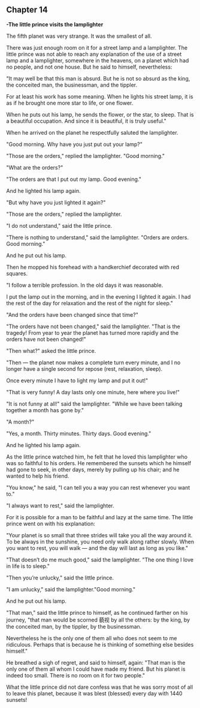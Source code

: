 ## Chapter 14

**-The little prince visits the lamplighter**



The fifth planet was very strange. It was the smallest of all.

There was just enough room on it for a street lamp and a lamplighter. The little prince was not able to reach any explanation of the use of a street lamp and a lamplighter, somewhere in the heavens, on a planet which had no people, and not one house. But he said to himself, nevertheless:

"It may well be that this man is absurd. But he is not so absurd as the king, the conceited man, the businessman, and the tippler.

For at least his work has some meaning. When he lights his street lamp, it is as if he brought one more star to life, or one flower.

When he puts out his lamp, he sends the flower, or the star, to sleep. That is a beautiful occupation. And since it is beautiful, it is truly useful."

When he arrived on the planet he respectfully saluted the lamplighter.

"Good morning. Why have you just put out your lamp?"

"Those are the orders," replied the lamplighter. "Good morning."

"What are the orders?"

"The orders are that I put out my lamp. Good evening."

And he lighted his lamp again.

"But why have you just lighted it again?"

"Those are the orders," replied the lamplighter.

"I do not understand," said the little prince.

"There is nothing to understand," said the lamplighter. "Orders are orders. Good morning."

And he put out his lamp.

Then he mopped his forehead with a handkerchief decorated with red squares.

"I follow a terrible profession. In the old days it was reasonable.

I put the lamp out in the morning, and in the evening I lighted it again. I had the rest of the day for relaxation and the rest of the night for sleep."

"And the orders have been changed since that time?"

"The orders have not been changed," said the lamplighter. "That is the tragedy! From year to year the planet has turned more rapidly and the orders have not been changed!" 

"Then what?" asked the little prince.

"Then — the planet now makes a complete turn every minute, and I no longer have a single second for repose (rest, relaxation, sleep).

Once every minute I have to light my lamp and put it out!"

"That is very funny! A day lasts only one minute, here where you live!"

"It is not funny at all!" said the lamplighter. "While we have been talking together a month has gone by."

"A month?"

"Yes, a month. Thirty minutes. Thirty days. Good evening."

And he lighted his lamp again.

As the little prince watched him, he felt that he loved this lamplighter who was so faithful to his orders. He remembered the sunsets which he himself had gone to seek, in other days, merely by pulling up his chair; and he wanted to help his friend.

"You know," he said, "I can tell you a way you can rest whenever you want to."

"I always want to rest," said the lamplighter.

For it is possible for a man to be faithful and lazy at the same time. The little prince went on with his explanation:

"Your planet is so small that three strides will take you all the way around it. To be always in the sunshine, you need only walk along rather slowly. When you want to rest, you will walk — and the day will last as long as you like."

"That doesn’t do me much good," said the lamplighter. "The one thing I love in life is to sleep."

"Then you’re unlucky," said the little prince.

"I am unlucky," said the lamplighter."Good morning."

And he put out his lamp.

"That man," said the little prince to himself, as he continued farther on his journey, "that man would be scorned 藐视 by all the others: by the king, by the conceited man, by the tippler, by the businessman. 

Nevertheless he is the only one of them all who does not seem to me ridiculous. Perhaps that is because he is thinking of something else besides himself."

He breathed a sigh of regret, and said to himself, again: "That man is the only one of them all whom I could have made my friend. But his planet is indeed too small. There is no room on it for two people."

What the little prince did not dare confess was that he was sorry most of all to leave this planet, because it was blest (blessed) every day with 1440 sunsets! 
